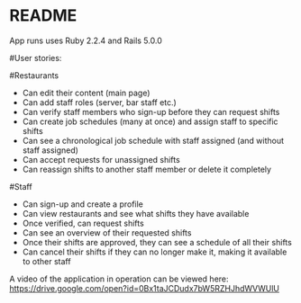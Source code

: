 # README

App runs uses Ruby 2.2.4 and Rails 5.0.0

#User stories:

#Restaurants
 - Can edit their content (main page)
 - Can add staff roles (server, bar staff etc.)
 - Can verify staff members who sign-up before they can request shifts
 - Can create job schedules (many at once) and assign staff to specific shifts
 - Can see a chronological job schedule with staff assigned (and without staff assigned)
 - Can accept requests for unassigned shifts
 - Can reassign shifts to another staff member or delete it completely

#Staff
 - Can sign-up and create a profile
 - Can view restaurants and see what shifts they have available
 - Once verified, can request shifts
 - Can see an overview of their requested shifts
 - Once their shifts are approved, they can see a schedule of all their shifts
 - Can cancel their shifts if they can no longer make it, making it available to other staff

 A video of the application in operation can be viewed here: https://drive.google.com/open?id=0Bx1taJCDudx7bW5RZHJhdWVWUlU
